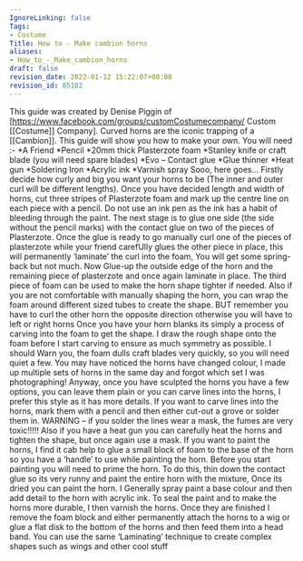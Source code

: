 ```yaml
---
IgnoreLinking: false
Tags:
- Costume
Title: How to - Make cambion horns
aliases:
- How_to_-_Make_cambion_horns
draft: false
revision_date: 2022-01-12 15:22:07+00:00
revision_id: 85182
---
```


This guide was created by Denise Piggin of [https://www.facebook.com/groups/customCostumecompany/ Custom [[Costume]] Company].
Curved horns are the iconic trapping of a [[Cambion]]. This guide will show you how to make your own.
You will need :-
*A Friend
*Pencil
*20mm thick Plasterzote foam
*Stanley knife or craft blade (you will need spare blades)
*Evo – Contact glue
*Glue thinner
*Heat gun
*Soldering Iron
*Acrylic ink
*Varnish spray
Sooo, here goes…
Firstly decide how curly and big you want your horns to be (The inner and outer curl will be different lengths). Once you have decided length and width of horns, cut three stripes of Plasterzote foam and mark up the centre line on each piece with a pencil. Do not use an ink pen as the ink has a habit of bleeding through the paint.
The next stage is to glue one side (the side without the pencil marks) with the contact glue on two of the pieces of Plasterzote. Once the glue is ready to go manually curl one of the pieces of plasterzote while your friend carefUlly glues the other piece in place, this will permanently ‘laminate’ the curl into the foam, You will get some spring-back but not much.
Now Glue-up the outside edge of the horn and the remaining piece of plasterzote and once again laminate in place. The third piece of foam can be used to make the horn shape tighter if needed. Also if you are not comfortable with manually shaping the horn, you can wrap the foam around different sized tubes to create the shape. BUT remember you have to curl the other horn the opposite direction otherwise you will have to left or right horns
Once you have your horn blanks its simply a process of carving into the foam to get the shape. I draw the rough shape onto the foam before I start carving to ensure as much symmetry as possible. I should Warn you, the foam dulls craft blades very quickly, so you will need quiet a few.
You may have noticed the horns have changed colour, I made up multiple sets of horns in the same day and forgot which set I was photographing! Anyway, once you have sculpted the horns you have a few options, you can leave them plain or you can carve lines into the horns, I prefer this style as it has more details. If you want to carve lines into the horns, mark them with a pencil and then either cut-out a grove or solder them in. WARNING – if you solder the lines wear a mask, the fumes are very toxic!!!!!
Also if you have a heat gun you can carefully heat the horns and tighten the shape, but once again use a mask.
If you want to paint the horns, I find it cab help to glue a small block of foam to the base of the horn so you have a ‘handle’ to use while painting the horn. Before you start painting you will need to prime the horn. To do this, thin down the contact glue so its very runny and paint the entire horn with the mixture, Once its dried you can paint the horn.
I Generally spray paint a base colour and then add detail to the horn with acrylic ink. To seal the paint and to make the horns more durable, I then varnish the horns. Once they are finished I remove the foam block and either permanently attach the horns to a wig or glue a flat disk to the bottom of the horns and then feed them into a head band.
You can use the same ‘Laminating’ technique to create complex shapes such as wings and other cool stuff